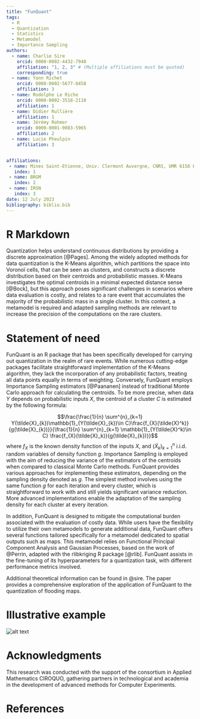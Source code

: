 ```yaml
---
title: "FunQuant"
tags:
  - R
  - Quantization
  - Statistics
  - Metamodel
  - Importance Sampling
authors:
  - name: Charlie Sire
    orcid: 0000-0002-4432-7940
    affiliation: "1, 2, 3" # (Multiple affiliations must be quoted)
    corresponding: true
  - name: Yann Richet
    orcid: 0000-0002-5677-8458
    affiliation: 3
  - name: Rodolphe Le Riche
    orcid: 0000-0002-3518-2110
    affiliation: 1
  - name: Didier Rullière
    affiliation: 1
  - name: Jérémy Rohmer
    orcid: 0000-0001-9083-5965
    affiliation: 2
  - name: Lucie Pheulpin
    affiliation: 3


affiliations:
 - name: Mines Saint-Etienne, Univ. Clermont Auvergne, CNRS, UMR 6158 LIMOS
   index: 1
 - name: BRGM
   index: 2
 - name: IRSN
   index: 3
date: 12 July 2023
bibliography: biblio.bib
---
```



# R Markdown

Quantization helps understand continuous distributions by providing a discrete approximation [@Pages]. Among the widely adopted methods for data quantization is the K-Means algorithm, which partitions the space into Voronoï cells, that can be seen as clusters, and constructs a discrete distribution based on their centroids and probabilistic masses. K-Means investigates the optimal centroids in a minimal expected distance sense [@Bock], but this approach poses significant challenges in scenarios where data evaluation is costly, and relates to a rare event that accumulates the majority of the probabilistic mass in a single cluster. In this context, a metamodel is required and adapted sampling methods are relevant to increase the precision of the computations on the rare clusters.

# Statement of need

FunQuant is an R package that has been specifically developed for carrying out quantization in the realm of rare events. While numerous cutting-edge packages facilitate straightforward implementation of the K-Means algorithm, they lack the incorporation of any probabilistic factors, treating all data points equally in terms of weighting. Conversely, FunQuant employs Importance Sampling estimators [@Paananen] instead of traditional Monte Carlo approach for calculating the centroids. To be more precise, when data $Y$ depends on probabilistic inputs $X$, the centroid of a cluster $C$ is estimated by the following formula: 

$$\frac{\frac{1}{n} \sum^{n}_{k=1} Y(\tilde{X}_{k})\mathbb{1}_{Y(\tilde{X}_{k})\in C}\frac{f_{X}(\tilde{X}^k)}{g(\tilde{X}_{k})}}{\frac{1}{n} \sum^{n}_{k=1} \mathbb{1}_{Y(\tilde{X}^k)\in C} \frac{f_{X}(\tilde{X}_k)}{g(\tilde{X}_{k})}}$$
where $f_{X}$ is the known density function of the inputs $X$, and $(\tilde{X}_k)^{n}_{k=1}$ i.i.d. random variables of density function $g$.
Importance Sampling is employed with the aim of reducing the variance of the estimators of the centroids when compared to classical Monte Carlo methods. FunQuant provides various approaches for implementing these estimators, depending on the sampling density denoted as $g$. The simplest method involves using the same function $g$ for each iteration and every cluster, which is straightforward to work with and still yields significant variance reduction. More advanced implementations enable the adaptation of the sampling density for each cluster at every iteration.

In addition, FunQuant is designed to mitigate the computational burden associated with the evaluation of costly data. While users have the flexibility to utilize their own metamodels to generate additional data, FunQuant offers several functions tailored specifically for a metamodel dedicated to spatial outputs such as maps. This metamodel relies on Functional Principal Component Analysis and Gaussian Processes, based on the work of @Perrin, adapted with the rlibkriging R package [@rlib]. FunQuant assists in the fine-tuning of its hyperparameters for a quantization task, with different performance metrics involved.

Additional theoretical information can be found in @sire. The paper provides a comprehensive exploration of the application of FunQuant to the quantization of flooding maps.

# Illustrative example

![alt text](https://github.com/charliesire/FunQuant/papier_package/fX.jpg?raw=true)

# Acknowledgments

This research was conducted with the support of the consortium in
Applied Mathematics CIROQUO, gathering partners in technological and academia in the development of advanced methods for Computer Experiments.

# References


